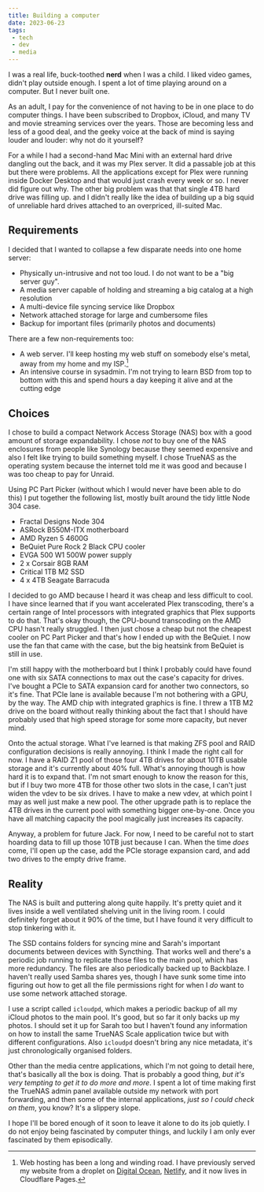```yaml
---
title: Building a computer
date: 2023-06-23
tags:
 - tech
 - dev
 - media
---
```


I was a real life, buck-toothed **nerd** when I was a child. I liked video games, didn't play outside enough. I spent a lot of time playing around on a computer. But I never built one.

As an adult, I pay for the convenience of not having to be in one place to do computer things. I have been subscribed to Dropbox, iCloud, and many TV and movie streaming services over the years. Those are becoming less and less of a good deal, and the geeky voice at the back of mind is saying louder and louder: why not do it yourself?

For a while I had a second-hand Mac Mini with an external hard drive dangling out the back, and it was my Plex server. It did a passable job at this but there were problems. All the applications except for Plex were running inside Docker Desktop and that would just crash every week or so. I never did figure out why. The other big problem was that that single 4TB hard drive was filling up. and I didn't really like the idea of building up a big squid of unreliable hard drives attached to an overpriced, ill-suited Mac.

## Requirements
I decided that I wanted to collapse a few disparate needs into one home server:
- Physically un-intrusive and not too loud. I do not want to be a "big server guy".
- A media server capable of holding and streaming a big catalog at a high resolution
- A multi-device file syncing service like Dropbox
- Network attached storage for large and cumbersome files
- Backup for important files (primarily photos and documents)

There are a few non-requirements too:
- A web server. I'll keep hosting my web stuff on somebody else's metal, away from my home and my ISP.[^1]
- An intensive course in sysadmin. I'm not trying to learn BSD from top to bottom with this and spend hours a day keeping it alive and at the cutting edge

## Choices
I chose to build a compact Network Access Storage (NAS) box with a good amount of storage expandability. I chose *not* to buy one of the NAS enclosures from people like Synology because they seemed expensive and also I felt like trying to build something myself. I chose TrueNAS as the operating system because the internet told me it was good and because I was too cheap to pay for Unraid.

Using PC Part Picker (without which I would never have been able to do this) I put together the following list, mostly built around the tidy little Node 304 case.
- Fractal Designs Node 304
- ASRock B550M-ITX motherboard
- AMD Ryzen 5 4600G
- BeQuiet Pure Rock 2 Black CPU cooler
- EVGA 500 W1 500W power supply
- 2 x Corsair 8GB RAM
- Critical 1TB M2 SSD
- 4 x 4TB Seagate Barracuda

I decided to go AMD because I heard it was cheap and less difficult to cool. I have since learned that if you want accelerated Plex transcoding, there's a certain range of Intel processors with integrated graphics that Plex supports to do that. That's okay though, the CPU-bound transcoding on the AMD CPU hasn't really struggled. I then just chose a cheap but not the cheapest cooler on PC Part Picker and that's how I ended up with the BeQuiet. I now use the fan that came with the case, but the big heatsink from BeQuiet is still in use.

I'm still happy with the motherboard but I think I probably could have found one with six SATA connections to max out the case's capacity for drives. I've bought a PCIe to SATA expansion card for another two connectors, so it's fine. That PCIe lane is available because I'm not bothering with a GPU, by the way. The AMD chip with integrated graphics is fine. I threw a 1TB M2 drive on the board without really thinking about the fact that I should have probably used that high speed storage for some more capacity, but never mind.

Onto the actual storage. What I've learned is that making ZFS pool and RAID configuration decisions is really annoying. I think I made the right call for now. I have a RAID Z1 pool of those four 4TB drives for about 10TB usable storage and it's currently about 40% full. What's annoying though is how hard it is to expand that. I'm not smart enough to know the reason for this, but if I buy two more 4TB for those other two slots in the case, I can't just widen the vdev to be six drives. I have to make a new vdev, at which point I may as well just make a new pool. The other upgrade path is to replace the 4TB drives in the current pool with something bigger one-by-one. Once you have all matching capacity the pool magically just increases its capacity.

Anyway, a problem for future Jack. For now, I need to be careful not to start hoarding data to fill up those 10TB just because I can. When the time *does* come, I'll open up the case, add the PCIe storage expansion card, and add two drives to the empty drive frame.

## Reality
The NAS is built and puttering along quite happily. It's pretty quiet and it lives inside a well ventilated shelving unit in the living room. I could definitely forget about it 90% of the time, but I have found it very difficult to stop tinkering with it.

The SSD contains folders for syncing mine and Sarah's important documents between devices with Syncthing. That works well and there's a periodic job running to replicate those files to the main pool, which has more redundancy. The files are also periodically backed up to Backblaze. I haven't really used Samba shares yes, though I have sunk some time into figuring out how to get all the file permissions right for when I *do* want to use some network attached storage.

I use a script called `icloudpd`, which makes a periodic backup of all my iCloud photos to the main pool. It's good, but so far it only backs up my photos. I should set it up for Sarah too but I haven't found any information on how to install the same TrueNAS Scale application twice but with different configurations. Also `icloudpd` doesn't bring any nice metadata, it's just chronologically organised folders.

Other than the media centre applications, which I'm not going to detail here, that's basically all the box is doing. That is probably a good thing, *but it's very tempting to get it to do more and more*. I spent a lot of time making first the TrueNAS admin panel available outside my network with port forwarding, and then some of the internal applications, *just so I could check on them*, you know? It's a slippery slope.

I hope I'll be bored enough of it soon to leave it alone to do its job quietly. I do not enjoy being fascinated by computer things, and luckily I am only ever fascinated by them episodically.

[^1]: Web hosting has been a long and winding road. I have previously served my website from a droplet on [Digital Ocean](/post/how-this-site-works/), [Netlify](/post/getting-off-of-netlify/), and it now lives in Cloudflare Pages.
